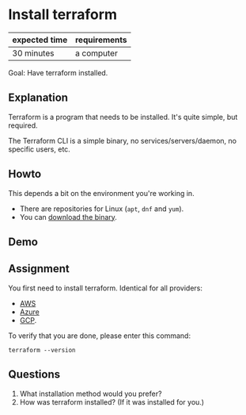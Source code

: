 # Install terraform

|expected time|requirements|
|-------------|------------|
|30 minutes   |a computer  |

Goal: Have terraform installed.

## Explanation

Terraform is a program that needs to be installed. It's quite simple, but required.

The Terraform CLI is a simple binary, no services/servers/daemon, no specific users, etc.

## Howto

This depends a bit on the environment you're working in.

- There are repositories for Linux (`apt`, `dnf` and `yum`).
- You can [download the binary](https://releases.hashicorp.com/terraform/).

## Demo

## Assignment

You first need to install terraform. Identical for all providers:

- [AWS](https://learn.hashicorp.com/tutorials/terraform/install-cli?in=terraform/aws-get-started)
- [Azure](https://learn.hashicorp.com/tutorials/terraform/install-cli?in=terraform/azure-get-started)
- [GCP](https://learn.hashicorp.com/tutorials/terraform/install-cli?in=terraform/gcp-get-started).

To verify that you are done, please enter this command:

```shell
terraform --version
```

## Questions

1. What installation method would you prefer?
2. How was terraform installed? (If it was installed for you.)
